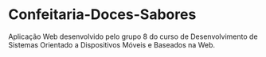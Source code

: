 # Confeitaria-Doces-Sabores
Aplicação Web desenvolvido pelo grupo 8  do curso de Desenvolvimento de Sistemas Orientado a Dispositivos Móveis e Baseados na Web.
